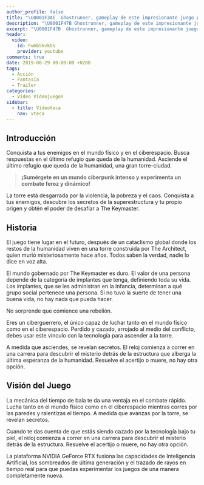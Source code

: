 ```yaml
---
author_profile: false
title: "\U0001F3AE  Ghostrunner, gameplay de este impresionante juego para 2020"
description: "\U0001F47B Ghostrunner, gameplay de este impresionante juego para 2020"
excerpt: "\U0001F47B  Ghostrunner, gameplay de este impresionante juego para 2020"
header:
  video:
    id: Fwmb5kvkOs
    provider: youtube
comments: true
date: 2019-08-29 00:00:00 +0200
tags:
  - Acción
  - Fantasía
  - Trailer
categories:
  - Vídeo Videojuegos
sidebar:
  - title: Videoteca
    nav: vteca
---
```


## Introducci&oacute;n

Conquista a tus enemigos en el mundo f&iacute;sico y en el ciberespacio. Busca respuestas en el &uacute;ltimo refugio que queda de la humanidad. Asciende el &uacute;ltimo refugio que queda de la humanidad, una gran torre-ciudad.

> **&iexcl;Sum&eacute;rgete en un mundo ciberpunk intenso y experimenta un combate feroz y din&aacute;mico\!**

La torre est&aacute; desgarrada por la violencia, la pobreza y el caos. Conquista a tus enemigos, descubre los secretos de la superestructura y tu propio origen y obt&eacute;n el poder de desafiar a The Keymaster.

## Historia

El juego tiene lugar en el futuro, despu&eacute;s de un cataclismo global donde los restos de la humanidad viven en una torre construida por The Architect, quien muri&oacute; misteriosamente hace a&ntilde;os. Todos saben la verdad, nadie lo dice en voz alta.

El mundo gobernado por The Keymaster es duro. El valor de una persona depende de la categor&iacute;a de implantes que tenga, definiendo toda su vida. Los implantes, que se les administran en la infancia, determinan a qu&eacute; grupo social pertenece una persona. Si no tuvo la suerte de tener una buena vida, no hay nada que pueda hacer.

No sorprende que comience una rebeli&oacute;n.

Eres un ciberguerrero, el &uacute;nico capaz de luchar tanto en el mundo f&iacute;sico como en el ciberespacio. Perdido y cazado, arrojado al medio del conflicto, debes usar este v&iacute;nculo con la tecnolog&iacute;a para ascender a la torre.

A medida que asciendes, se revelan secretos. El reloj comienza a correr en una carrera para descubrir el misterio detr&aacute;s de la estructura que alberga la &uacute;ltima esperanza de la humanidad. Resuelve el acertijo o muere, no hay otra opci&oacute;n.

## Visi&oacute;n del Juego

La mec&aacute;nica del tiempo de bala te da una ventaja en el combate r&aacute;pido. Lucha tanto en el mundo f&iacute;sico como en el ciberespacio mientras corres por las paredes y ralentizas el tiempo. A medida que avanzas por la torre, se revelan secretos.

Cuando te das cuenta de que est&aacute;s siendo cazado por la tecnolog&iacute;a bajo tu piel, el reloj comienza a correr en una carrera para descubrir el misterio detr&aacute;s de la estructura. Resuelve el acertijo o muere, no hay otra opci&oacute;n.

La plataforma NVIDIA GeForce RTX fusiona las capacidades de Inteligencia Artificial, los sombreados de &uacute;ltima generaci&oacute;n y el trazado de rayos en tiempo real para que puedas experimentar los juegos de una manera completamente nueva.

&nbsp;